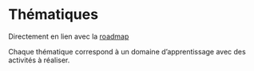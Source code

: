 # Thématiques
Directement en lien avec la [roadmap](https://roadmap.sh/r/c-335-mobile)

Chaque thématique correspond à un domaine d’apprentissage avec 
des activités à réaliser.